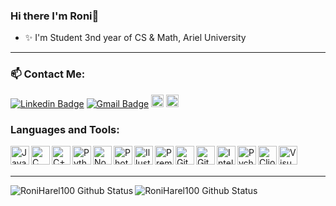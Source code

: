 ### Hi there I'm Roni👋

- ✨ I'm Student 3nd year of CS & Math, Ariel University 

---

<h3> 📫 Contact Me:</h3>

[![Linkedin Badge](https://img.shields.io/badge/-Linkedin-blue?style=flat-square&logo=Linkedin&logoColor=white&link=http://www.linkedin.com/in/roni-harel/)](http://www.linkedin.com/in/roni-harel)
[![Gmail Badge](https://img.shields.io/badge/-roniharel10@gmail.com-c14438?style=flat-square&logo=Gmail&logoColor=white&link=mailto:roniharel10@gmail.com)](mailto:roniharel10@gmail.com)
<a href="https://www.facebook.com/roni.harel.54/"><img src="https://img.shields.io/badge/Facebook-1877F2?style=for-the-badge&logo=facebook&logoColor=white" alt="facebook" height="20"/></a>
<a href="https://www.hackerrank.com/roniharel"><img src="https://img.shields.io/badge/-Hackerrank-2EC866?style=for-the-badge&logo=HackerRank&logoColor=white" alt="hackerrank" height="20"/></a>

### Languages and Tools:
<img align="left" alt= "Java" width="30px" src="https://i.ibb.co/64kLmDp/java.png" />
<img align="left" alt= "C" width="30px" src="https://i.ibb.co/5M1TdDD/c.png" />
<img align="left" alt= "C++" width="30px" src="https://i.ibb.co/jhv07kx/c.png" />
<img align="left" alt= "Python" width="30px" src="https://i.ibb.co/V33DMrQ/python.png" />
<img align="left" alt= "Node.js" height="30px" src="https://i.ibb.co/ZVGGFfz/nodejs.png" />
<img align="left" alt= "Photoshop" width="30px" src="https://i.ibb.co/f8X8b0C/photoshop.png" />
<img align="left" alt= "Illustrator" width="30px" src="https://i.ibb.co/frmFxZL/illustartor.png" />
<img align="left" alt= "Premiere" width="30px" src="https://i.ibb.co/xg3SZ3W/premiere.png" />
<img align="left" alt= "Github" width="30px" src="https://i.ibb.co/4W3kdkp/GitHub.png" />
<img align="left" alt= "Git" width="30px" src="https://i.ibb.co/0FNQXMy/git.png" />
<img align="left" alt= "Intellij" width="30px" src="https://i.ibb.co/rMJzrfk/Intelli-JIDEA.png" />
<img align="left" alt= "Pycharm" width="30px" src="https://i.ibb.co/SdBmZC2/pycharm.jpg" />
<img align="left" alt= "Clion" width="30px" src="https://i.ibb.co/SNgnXRz/clion.png" />
<img align="left" alt= "Visual Studio" width="30px" src="https://i.ibb.co/n7vwtsc/vs.png" />

<br />
<br />

---

<img align="left" alt="RoniHarel100 Github Status" src="https://github-readme-stats.vercel.app/api?username=RoniHarel100&show_icons=true&theme=onedark">

<img align="left" alt="RoniHarel100 Github Status" src="https://github-readme-stats.vercel.app/api/top-langs/?username=RoniHarel100&layout=compact&theme=onedark">

